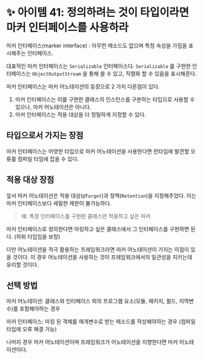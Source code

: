 # ✨ 아이템 41: 정의하려는 것이 타입이라면 마커 인터페이스를 사용하라

마커 인터페이스(marker interface) : 아무런 메소드도 없으며 특정 속성을 가짐을 표시해주는 인터페이스.

대표적인 마커 인터페이스는 `Serializable` 인터페이스다. `Serializable` 를 구현한 인터페이스는 `ObjectOutputStream` 을 통해 쓸 수 있고, 직렬화 할 수 있음을 표시해준다.

마커 인터페이스는 마커 어노테이션의 등장으로 2 가지 다른점이 있다.

1. 마커 인터페이스는 이를 구현한 클래스의 인스턴스를 구분하는 타입으로 사용할 수 있으나, 마커 어노테이션은 아니다.
2. 마커 인터페이스는 적용 대상을 더 정밀하게 지정할 수 있다.

## 타입으로서 가지는 장점

마커 인터페이스는 어엿한 타입으로 마커 어노테이션을 사용한다면 런타임에 발견할 오류를 컴파일 타임에 잡을 수 있다.

## 적용 대상 장점

앞서 마커 어노테이션은 적용 대상(`@Target`)과 정책(`Retention`)을 지정해주었다. 이는 마커 인터페이스보다 세밀한 제한이 불가능하다.

> 예: 특정 인터페이스를 구현한 클래스만 적용하고 싶은 마커

마커 인터페이스로 정의한다면 마킹하고 싶은 클래스에서 그 인터페이스를 구현하면 된다. (하위 타입임을 보장)

다만 어노테이션을 적극 활용하는 프레임워크라면 마커 어노테이션이 가지는 이점이 있을 것이다. 이 경우 어노테이션을 사용하는 것이 프레임워크에서의 일관성을 지키는데 유리할 것이다.

## 선택 방법

마커 어노테이션: 클래스와 인터페이스 외의 프로그램 요소(모듈, 패키지, 필드, 지역변수)를 포함해야하는 경우

마커 인터페이스: 마킹 된 객체를 매개변수로 받는 메소드를 작성해야하는 경우 (컴파일 타임에 오류 해결 가능)

나머지 경우 마커 어노테이션이며 프레임워크가 어노테이션을 지향한다면  마커 어노테이션이다.
